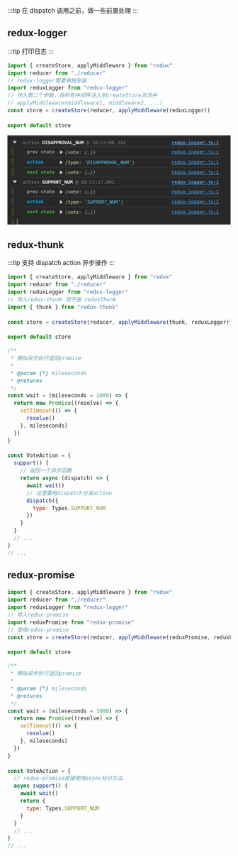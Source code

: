 :::tip
在 dispatch 调用之前，做一些前置处理
:::

## redux-logger

:::tip
打印日志
:::

```js
import { createStore, applyMiddleware } from "redux"
import reducer from "./reducer"
// redux-logger需要单独安装
import reduxLogger from "redux-logger"
// 传入第二个参数，将所有中间件注入到createStore方法中
// applyMiddleware(middleware1, middleware2, ...)
const store = createStore(reducer, applyMiddleware(reduxLogger))

export default store
```

![locale dropdown](./img/e615fed28a184b99b074e7af973e315.png)

## redux-thunk

:::tip
支持 dispatch action 异步操作
:::

```js title="store.js"
import { createStore, applyMiddleware } from "redux"
import reducer from "./reducer"
import reduxLogger from "redux-logger"
// 导入redux-thunk 而不是 reduxThunk
import { thunk } from "redux-thunk"

const store = createStore(reducer, applyMiddleware(thunk, reduxLogger))

export default store
```

```js title="xxx.action.js"
/**
 * 模拟异步执行返回promise
 *
 * @param {*} mileseconds
 * @returns
 */
const wait = (mileseconds = 1000) => {
  return new Promise((resolve) => {
    setTimeout(() => {
      resolve()
    }, mileseconds)
  })
}

const VoteAction = {
  support() {
    // 返回一个异步函数
    return async (dispatch) => {
      await wait()
      // 这里要用dispatch分发action
      dispatch({
        type: Types.SUPPORT_NUM
      })
    }
  }
  // ...
}
// ...
```

## redux-promise

```js title="store.js"
import { createStore, applyMiddleware } from "redux"
import reducer from "./reducer"
import reduxLogger from "redux-logger"
// 导入redux-promise
import reduxPromise from "redux-promise"
// 使用redux-promise
const store = createStore(reducer, applyMiddleware(reduxPromise, reduxLogger))

export default store
```

```js title="xx.action.js"
/**
 * 模拟异步执行返回promise
 *
 * @param {*} mileseconds
 * @returns
 */
const wait = (mileseconds = 1000) => {
  return new Promise((resolve) => {
    setTimeout(() => {
      resolve()
    }, mileseconds)
  })
}

const VoteAction = {
  // redux-promise直接使用async标识方法
  async support() {
    await wait()
    return {
      type: Types.SUPPORT_NUM
    }
  }
  // ...
}
// ...
```
